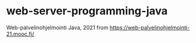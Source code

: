 # web-server-programming-java
Web-palvelinohjelmointi Java, 2021 from https://web-palvelinohjelmointi-21.mooc.fi/
